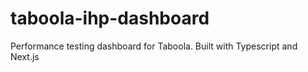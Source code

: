 # taboola-ihp-dashboard
Performance testing dashboard for Taboola. Built with Typescript and Next.js
